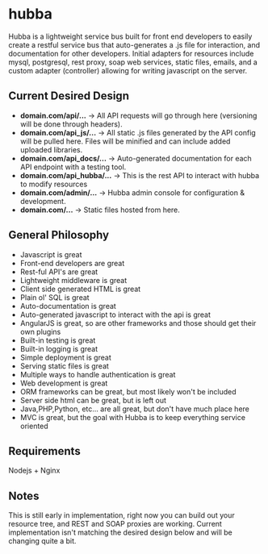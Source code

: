 hubba
=====

Hubba is a lightweight service bus built for front end developers to easily create a restful service bus that auto-generates a .js file for interaction, and documentation for other developers. Initial adapters for resources include mysql, postgresql, rest proxy, soap web services, static files, emails, and a custom adapter (controller) allowing for writing javascript on the server.

Current Desired Design
-----
- **domain.com/api/...** -> All API requests will go through here (versioning will be done through headers).
- **domain.com/api_js/...** -> All static .js files generated by the API config will be pulled here. Files will be minified and can include added uploaded libraries.
- **domain.com/api_docs/...** -> Auto-generated documentation for each API endpoint with a testing tool.
- **domain.com/api_hubba/...** -> This is the rest API to interact with hubba to modify resources
- **domain.com/admin/...** -> Hubba admin console for configuration & development.
- **domain.com/...** -> Static files hosted from here.

General Philosophy
-----
- Javascript is great
- Front-end developers are great
- Rest-ful API's are great
- Lightweight middleware is great
- Client side generated HTML is great
- Plain ol' SQL is great
- Auto-documentation is great
- Auto-generated javascript to interact with the api is great
- AngularJS is great, so are other frameworks and those should get their own plugins
- Built-in testing is great
- Built-in logging is great
- Simple deployment is great
- Serving static files is great
- Multiple ways to handle authentication is great
- Web development is great
- ORM frameworks can be great, but most likely won't be included
- Server side html can be great, but is left out
- Java,PHP,Python, etc... are all great, but don't have much place here
- MVC is great, but the goal with Hubba is to keep everything service oriented


Requirements
-----
Nodejs + Nginx

Notes
-----
This is still early in implementation, right now you can build out your resource tree, and REST and SOAP proxies are working. Current implementation isn't matching the desired design below and will be changing quite a bit.
